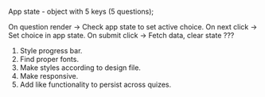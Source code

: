 App state - object with 5 keys (5 questions);

On question render -> Check app state to set active choice.
On next click -> Set choice in app state.
On submit click -> Fetch data, clear state ???

1. Style progress bar.
2. Find proper fonts.
3. Make styles according to design file.
4. Make responsive.
5. Add like functionality to persist across quizes.
